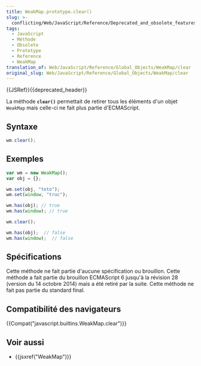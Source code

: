 ```yaml
---
title: WeakMap.prototype.clear()
slug: >-
  conflicting/Web/JavaScript/Reference/Deprecated_and_obsolete_features_a91664716c4f7753074ac042780999e0
tags:
  - JavaScript
  - Méthode
  - Obsolete
  - Prototype
  - Reference
  - WeakMap
translation_of: Web/JavaScript/Reference/Global_Objects/WeakMap/clear
original_slug: Web/JavaScript/Reference/Global_Objects/WeakMap/clear
---
```


{{JSRef}}{{deprecated_header}}

La méthode **`clear()`** permettait de retirer tous les éléments d'un objet `WeakMap` mais celle-ci ne fait plus partie d'ECMAScript.

## Syntaxe

```js
wm.clear();
```

## Exemples

```js
var wm = new WeakMap();
var obj = {};

wm.set(obj, "toto");
wm.set(window, "truc");

wm.has(obj); // true
wm.has(window); // true

wm.clear();

wm.has(obj);  // false
wm.has(window);  // false
```

## Spécifications

Cette méthode ne fait partie d'aucune spécification ou brouillon. Cette méthode a fait partie du brouillon ECMAScript 6 jusqu'à la révision 28 (version du 14 octobre 2014) mais a été retiré par la suite. Cette méthode ne fait pas partie du standard final.

## Compatibilité des navigateurs

{{Compat("javascript.builtins.WeakMap.clear")}}

## Voir aussi

- {{jsxref("WeakMap")}}
